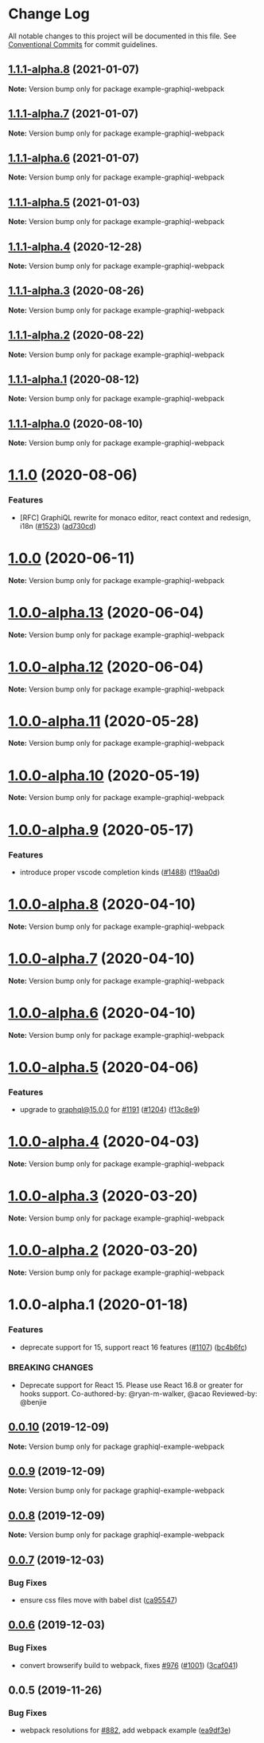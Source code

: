 # Change Log

All notable changes to this project will be documented in this file.
See [Conventional Commits](https://conventionalcommits.org) for commit guidelines.

## [1.1.1-alpha.8](https://github.com/graphql/graphiql/compare/example-graphiql-webpack@1.1.1-alpha.7...example-graphiql-webpack@1.1.1-alpha.8) (2021-01-07)

**Note:** Version bump only for package example-graphiql-webpack

## [1.1.1-alpha.7](https://github.com/graphql/graphiql/compare/example-graphiql-webpack@1.1.1-alpha.6...example-graphiql-webpack@1.1.1-alpha.7) (2021-01-07)

**Note:** Version bump only for package example-graphiql-webpack

## [1.1.1-alpha.6](https://github.com/graphql/graphiql/compare/example-graphiql-webpack@1.1.1-alpha.5...example-graphiql-webpack@1.1.1-alpha.6) (2021-01-07)

**Note:** Version bump only for package example-graphiql-webpack

## [1.1.1-alpha.5](https://github.com/graphql/graphiql/compare/example-graphiql-webpack@1.1.1-alpha.4...example-graphiql-webpack@1.1.1-alpha.5) (2021-01-03)

**Note:** Version bump only for package example-graphiql-webpack

## [1.1.1-alpha.4](https://github.com/graphql/graphiql/compare/example-graphiql-webpack@1.1.1-alpha.3...example-graphiql-webpack@1.1.1-alpha.4) (2020-12-28)

**Note:** Version bump only for package example-graphiql-webpack

## [1.1.1-alpha.3](https://github.com/graphql/graphiql/compare/example-graphiql-webpack@1.1.1-alpha.2...example-graphiql-webpack@1.1.1-alpha.3) (2020-08-26)

**Note:** Version bump only for package example-graphiql-webpack

## [1.1.1-alpha.2](https://github.com/graphql/graphiql/compare/example-graphiql-webpack@1.1.1-alpha.1...example-graphiql-webpack@1.1.1-alpha.2) (2020-08-22)

**Note:** Version bump only for package example-graphiql-webpack

## [1.1.1-alpha.1](https://github.com/graphql/graphiql/compare/example-graphiql-webpack@1.1.1-alpha.0...example-graphiql-webpack@1.1.1-alpha.1) (2020-08-12)

**Note:** Version bump only for package example-graphiql-webpack

## [1.1.1-alpha.0](https://github.com/graphql/graphiql/compare/example-graphiql-webpack@1.1.0...example-graphiql-webpack@1.1.1-alpha.0) (2020-08-10)

**Note:** Version bump only for package example-graphiql-webpack

# [1.1.0](https://github.com/graphql/graphiql/compare/example-graphiql-webpack@1.0.0...example-graphiql-webpack@1.1.0) (2020-08-06)

### Features

- [RFC] GraphiQL rewrite for monaco editor, react context and redesign, i18n ([#1523](https://github.com/graphql/graphiql/issues/1523)) ([ad730cd](https://github.com/graphql/graphiql/commit/ad730cdc2e3cb7216d821a01725c60475989ee20))

# [1.0.0](https://github.com/graphql/graphiql/compare/example-graphiql-webpack@1.0.0-alpha.13...example-graphiql-webpack@1.0.0) (2020-06-11)

**Note:** Version bump only for package example-graphiql-webpack

# [1.0.0-alpha.13](https://github.com/graphql/graphiql/compare/example-graphiql-webpack@1.0.0-alpha.12...example-graphiql-webpack@1.0.0-alpha.13) (2020-06-04)

**Note:** Version bump only for package example-graphiql-webpack

# [1.0.0-alpha.12](https://github.com/graphql/graphiql/compare/example-graphiql-webpack@1.0.0-alpha.11...example-graphiql-webpack@1.0.0-alpha.12) (2020-06-04)

**Note:** Version bump only for package example-graphiql-webpack

# [1.0.0-alpha.11](https://github.com/graphql/graphiql/compare/example-graphiql-webpack@1.0.0-alpha.10...example-graphiql-webpack@1.0.0-alpha.11) (2020-05-28)

**Note:** Version bump only for package example-graphiql-webpack

# [1.0.0-alpha.10](https://github.com/graphql/graphiql/compare/example-graphiql-webpack@1.0.0-alpha.9...example-graphiql-webpack@1.0.0-alpha.10) (2020-05-19)

**Note:** Version bump only for package example-graphiql-webpack

# [1.0.0-alpha.9](https://github.com/graphql/graphiql/compare/example-graphiql-webpack@1.0.0-alpha.8...example-graphiql-webpack@1.0.0-alpha.9) (2020-05-17)

### Features

- introduce proper vscode completion kinds ([#1488](https://github.com/graphql/graphiql/issues/1488)) ([f19aa0d](https://github.com/graphql/graphiql/commit/f19aa0ddde6109526c101c8a487f43bbb8238394))

# [1.0.0-alpha.8](https://github.com/graphql/graphiql/compare/example-graphiql-webpack@1.0.0-alpha.7...example-graphiql-webpack@1.0.0-alpha.8) (2020-04-10)

**Note:** Version bump only for package example-graphiql-webpack

# [1.0.0-alpha.7](https://github.com/graphql/graphiql/compare/example-graphiql-webpack@1.0.0-alpha.6...example-graphiql-webpack@1.0.0-alpha.7) (2020-04-10)

**Note:** Version bump only for package example-graphiql-webpack

# [1.0.0-alpha.6](https://github.com/graphql/graphiql/compare/example-graphiql-webpack@1.0.0-alpha.5...example-graphiql-webpack@1.0.0-alpha.6) (2020-04-10)

**Note:** Version bump only for package example-graphiql-webpack

# [1.0.0-alpha.5](https://github.com/graphql/graphiql/compare/example-graphiql-webpack@1.0.0-alpha.4...example-graphiql-webpack@1.0.0-alpha.5) (2020-04-06)

### Features

- upgrade to graphql@15.0.0 for [#1191](https://github.com/graphql/graphiql/issues/1191) ([#1204](https://github.com/graphql/graphiql/issues/1204)) ([f13c8e9](https://github.com/graphql/graphiql/commit/f13c8e9d0e66df4b051b332c7d02f4bb83e07ffd))

# [1.0.0-alpha.4](https://github.com/graphql/graphiql/compare/example-graphiql-webpack@1.0.0-alpha.3...example-graphiql-webpack@1.0.0-alpha.4) (2020-04-03)

**Note:** Version bump only for package example-graphiql-webpack

# [1.0.0-alpha.3](https://github.com/graphql/graphiql/compare/example-graphiql-webpack@1.0.0-alpha.2...example-graphiql-webpack@1.0.0-alpha.3) (2020-03-20)

**Note:** Version bump only for package example-graphiql-webpack

# [1.0.0-alpha.2](https://github.com/graphql/graphiql/compare/example-graphiql-webpack@1.0.0-alpha.0...example-graphiql-webpack@1.0.0-alpha.2) (2020-03-20)

**Note:** Version bump only for package example-graphiql-webpack

# 1.0.0-alpha.1 (2020-01-18)

### Features

- deprecate support for 15, support react 16 features ([#1107](https://github.com/graphql/graphiql/issues/1107)) ([bc4b6fc](https://github.com/graphql/graphiql/commit/bc4b6fc))

### BREAKING CHANGES

- Deprecate support for React 15. Please use React 16.8 or greater for hooks support.
  Co-authored-by: @ryan-m-walker, @acao
  Reviewed-by: @benjie

## [0.0.10](https://github.com/graphql/graphiql/compare/graphiql-example-webpack@0.0.9...graphiql-example-webpack@0.0.10) (2019-12-09)

**Note:** Version bump only for package graphiql-example-webpack

## [0.0.9](https://github.com/graphql/graphiql/compare/graphiql-example-webpack@0.0.8...graphiql-example-webpack@0.0.9) (2019-12-09)

**Note:** Version bump only for package graphiql-example-webpack

## [0.0.8](https://github.com/graphql/graphiql/compare/graphiql-example-webpack@0.0.7...graphiql-example-webpack@0.0.8) (2019-12-09)

**Note:** Version bump only for package graphiql-example-webpack

## [0.0.7](https://github.com/graphql/graphiql/compare/graphiql-example-webpack@0.0.6...graphiql-example-webpack@0.0.7) (2019-12-03)

### Bug Fixes

- ensure css files move with babel dist ([ca95547](https://github.com/graphql/graphiql/commit/ca95547))

## [0.0.6](https://github.com/graphql/graphiql/compare/graphiql-example-webpack@0.0.5...graphiql-example-webpack@0.0.6) (2019-12-03)

### Bug Fixes

- convert browserify build to webpack, fixes [#976](https://github.com/graphql/graphiql/issues/976) ([#1001](https://github.com/graphql/graphiql/issues/1001)) ([3caf041](https://github.com/graphql/graphiql/commit/3caf041))

## 0.0.5 (2019-11-26)

### Bug Fixes

- webpack resolutions for [#882](https://github.com/graphql/graphiql/issues/882), add webpack example ([ea9df3e](https://github.com/graphql/graphiql/commit/ea9df3e))
